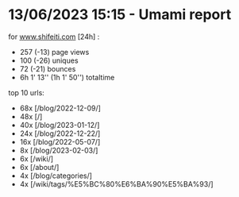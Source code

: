 # 13/06/2023 15:15 - Umami report
for www.shifeiti.com [24h] :

 - 257 (-13) page views
 - 100 (-26) uniques
 - 72 (-21) bounces
 - 6h 1' 13'' (1h 1' 50'') totaltime


top 10 urls:
 - 68x [/blog/2022-12-09/]
 - 48x [/]
 - 40x [/blog/2023-01-12/]
 - 24x [/blog/2022-12-22/]
 - 16x [/blog/2022-05-07/]
 - 8x [/blog/2023-02-03/]
 - 6x [/wiki/]
 - 6x [/about/]
 - 4x [/blog/categories/]
 - 4x [/wiki/tags/%E5%BC%80%E6%BA%90%E5%BA%93/]


